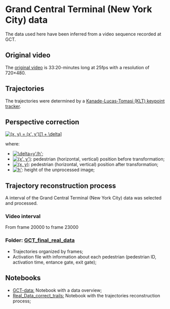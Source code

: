 # Grand Central Terminal (New York City) data

The data used here have been inferred from a video sequence recorded at GCT. 

## Original video 
The [original video](http://www.ee.cuhk.edu.hk/~xgwang/grandcentral.html) is 33:20-minutes  long  at  25fps  with  a  resolution  of 720×480.


## Trajectories
The  trajectories  were determined by a [Kanade-Lucas-Tomasi (KLT) keypoint tracker](http://cygnus-x1.cs.duke.edu/courses/spring06/cps296.1/handouts/lucas_kanade.pdf).

## Perspective correction
<a href="https://www.codecogs.com/eqnedit.php?latex=(x,&space;y)&space;=&space;(x',&space;y')[1&space;&plus;&space;\delta]" target="_blank"><img src="https://latex.codecogs.com/svg.latex?(x,&space;y)&space;=&space;(x',&space;y')[1&space;&plus;&space;\delta]" title="(x, y) = (x', y')[1 + \delta]" /></a>

where:

* <a href="https://www.codecogs.com/eqnedit.php?latex=\inline&space;\delta=y'/h'" target="_blank"><img src="https://latex.codecogs.com/svg.latex?\inline&space;\delta=y'/h'" title="\delta=y'/h'" /></a>;
* <a href="https://www.codecogs.com/eqnedit.php?latex=\inline&space;(x',&space;y')" target="_blank"><img src="https://latex.codecogs.com/svg.latex?\inline&space;(x',&space;y')" title="(x', y')" /></a>: pedestrian (horizontal, vertical) position before transformation;
* <a href="https://www.codecogs.com/eqnedit.php?latex=\inline&space;(x,&space;y)" target="_blank"><img src="https://latex.codecogs.com/svg.latex?\inline&space;(x,&space;y)" title="(x, y)" /></a>: pedestrian (horizontal, vertical) position after transformation;
* <a href="https://www.codecogs.com/eqnedit.php?latex=\inline&space;h'" target="_blank"><img src="https://latex.codecogs.com/svg.latex?\inline&space;h'" title="h'" /></a>: height of the unprocessed image;


## Trajectory reconstruction process
A interval of the Grand Central Terminal (New York City) data was selected and processed.

### Video interval
From frame 20000 to frame 23000

### Folder: [GCT_final_real_data](./GCT_final_real_data)
* Trajectories organized by frames;
* Activation file with information about each pedestrian (pedestrian ID, activation time, entance gate, exit gate);

## Notebooks

* [GCT-data:](GCT-data.ipynb) Notebook with a data overview;
* [Real_Data_correct_trails:](Real_Data_correct_trails.ipynb) Notebook with the trajectories reconstruction process;
